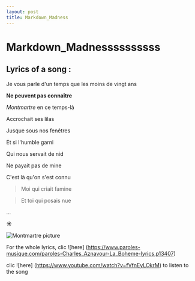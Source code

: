 ```yaml
---
layout: post
title: Markdown_Madness
---
```


# Markdown_Madnessssssssss

## Lyrics of a song : 


Je vous parle d'un temps que les moins de vingt ans

**Ne peuvent pas connaître**

*Montmartre* en ce temps-là

Accrochait ses lilas

Jusque sous nos fenêtres

Et si l'humble garni

Qui nous servait de nid

Ne payait pas de mine

C'est là qu'on s'est connu

> Moi qui criait famine

> Et toi qui posais nue

...

 :sunny:

![Montmartre picture](https://s23514.pcdn.co/wp-content/uploads/2017/01/things_to_do_in_montmartre_france-1140x1425.jpg)

For the whole lyrics, clic ![here] (https://www.paroles-musique.com/paroles-Charles_Aznavour-La_Boheme-lyrics,p13407)

clic ![here] (https://www.youtube.com/watch?v=fVfnEyLOkrM) to listen to the song

